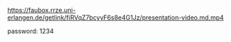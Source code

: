 https://faubox.rrze.uni-erlangen.de/getlink/fiRVqZ7bcyyF6s8e4G1Jz/presentation-video.md.mp4

password: 1234